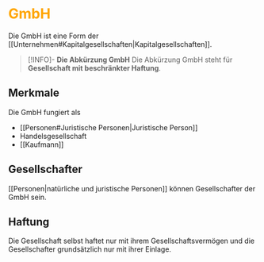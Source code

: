 # <font color = "orange">GmbH</font>
Die GmbH ist eine Form der [[Unternehmen#Kapitalgesellschaften|Kapitalgesellschaften]].

>[!INFO]- **Die Abkürzung GmbH**
>Die Abkürzung GmbH steht für **Gesellschaft mit beschränkter Haftung**.
## Merkmale
Die GmbH fungiert als 
- [[Personen#Juristische Personen|Juristische Person]]
- Handelsgesellschaft
- [[Kaufmann]]
## Gesellschafter
[[Personen|natürliche und juristische Personen]] können Gesellschafter der GmbH sein.
## Haftung
Die Gesellschaft selbst haftet nur mit ihrem Gesellschaftsvermögen und die Gesellschafter grundsätzlich nur mit ihrer Einlage.